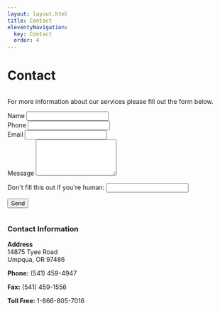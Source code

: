 ```yaml
---
layout: layout.html
title: Contact
eleventyNavigation:
  key: Contact
  order: 4
---
```


<div class="container">
  <div class="eyebrow"></div>
  <h1>Contact</h1>
  <div class="two-column two-column__50-50">
    <div class="column-first column">
      <p>For more information about our services please fill out the form below.</p>
      <form
        name="contact"
        netlify
        method="POST"
        netlify-honeypot="bot-field"
        data-netlify="true"
        data-netlify-honeypot="bot-field"
        data-netlify-recaptcha="true"
        action="/contact/success"
      >
        <div class="form-item form-item__name">
          <label for="name">Name</label>
          <input type="text" id="name" name="name" />
        </div>
        <div class="form-item form-item__group">
          <div class="two-column two-column__50-50 two-column__align-center">
            <div class="form-item form-item__phone">
              <label for="phone">Phone</label>
              <input type="text" id="phone" name="phone" />
            </div>
            <div class="form-item form-item__email form-item__reset">
              <label for="email">Email</label>
              <input type="email" id="email" name="email" />
            </div>
          </div>
        </div>
        <div class="form-item form-item__message">
          <label for="message">Message</label>
          <textarea id="message" name="message" rows="5" color="60" /></textarea>
        </div>
        <p class="form-item form-item__hidden hidden">
          <label>
            Don't fill this out if you're human: <input name="bot-field" />
          </label>
        </p>
        <div class="form-item" data-netlify-recaptcha="true"></div>
        <div class="form-item form-item__submit">
          <button type="submit" class="button">Send</button>
        </div>
      </form>
    </div>
    <div class="column-last column">
      <div class="c--callout">
        <h3>Contact Information</h3>
        <p><strong>Address</strong><br>
        14875 Tyee Road<br>
        Umpqua, OR  97486</p>
        <p><strong>Phone:</strong> (541) 459-4947</p>
        <p><strong>Fax:</strong> (541) 459-1556</p>
        <p><strong>Toll Free:</strong> 1-866-805-7016</p>
      </div>
    </div>
  </div>
</div>
